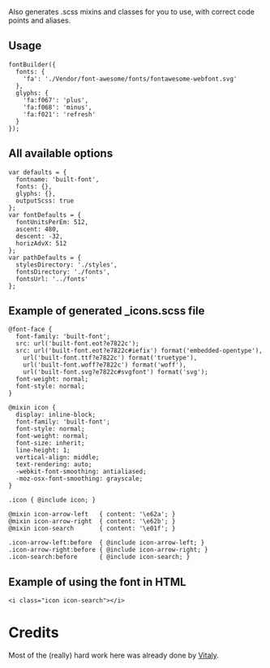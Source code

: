 Also generates .scss mixins and classes for you to use, with correct code points and aliases.

Usage
---------------------------------

    fontBuilder({
      fonts: {
        'fa': './Vendor/font-awesome/fonts/fontawesome-webfont.svg'
      },
      glyphs: {
        'fa:f067': 'plus',
        'fa:f068': 'minus',
        'fa:f021': 'refresh'
      }
    });
    
All available options
----------------

    var defaults = {
      fontname: 'built-font',
      fonts: {},
      glyphs: {},
      outputScss: true
    };
    var fontDefaults = {
      fontUnitsPerEm: 512,
      ascent: 480,
      descent: -32,
      horizAdvX: 512
    };
    var pathDefaults = {
      stylesDirectory: './styles',
      fontsDirectory: './fonts',
      fontsUrl: '../fonts'
    };
    
Example of generated _icons.scss file
-------------------------------------

    @font-face {
      font-family: 'built-font';
      src: url('built-font.eot?e7822c');
      src: url('built-font.eot?e7822c#iefix') format('embedded-opentype'),
        url('built-font.ttf?e7822c') format('truetype'),
        url('built-font.woff?e7822c') format('woff'),
        url('built-font.svg?e7822c#svgfont') format('svg');
      font-weight: normal;
      font-style: normal;
    }
    
    @mixin icon {
      display: inline-block;
      font-family: 'built-font';
      font-style: normal;
      font-weight: normal;
      font-size: inherit;
      line-height: 1;
      vertical-align: middle;
      text-rendering: auto;
      -webkit-font-smoothing: antialiased;
      -moz-osx-font-smoothing: grayscale;
    }

    .icon { @include icon; }

    @mixin icon-arrow-left   { content: '\e62a'; }
    @mixin icon-arrow-right  { content: '\e62b'; }
    @mixin icon-search       { content: '\e01f'; }

    .icon-arrow-left:before  { @include icon-arrow-left; }
    .icon-arrow-right:before { @include icon-arrow-right; }
    .icon-search:before      { @include icon-search; }
  
Example of using the font in HTML
---------------------------------

    <i class="icon icon-search"></i>

Credits
=======

Most of the (really) hard work here was already done by [Vitaly](https://github.com/puzrin).